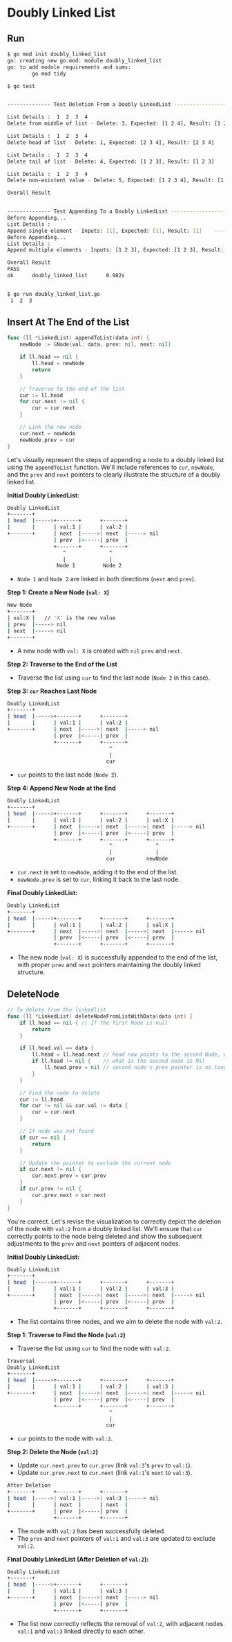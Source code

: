 # Doubly Linked List

## Run

```bash
$ go mod init doubly_linked_list
go: creating new go.mod: module doubly_linked_list
go: to add module requirements and sums:
        go mod tidy

$ go test                                                   


-------------- Test Deletion From a Doubly LinkedList ----------------------------

List Details :  1  2  3  4 
Delete from middle of list - Delete: 3, Expected: [1 2 4], Result: [1 2 4]    --------- Pass

List Details :  1  2  3  4 
Delete head of list - Delete: 1, Expected: [2 3 4], Result: [2 3 4]    --------- Pass

List Details :  1  2  3  4 
Delete tail of list - Delete: 4, Expected: [1 2 3], Result: [1 2 3]    --------- Pass

List Details :  1  2  3  4 
Delete non-existent value - Delete: 5, Expected: [1 2 3 4], Result: [1 2 3 4]    --------- Pass

Overall Result


-------------- Test Appending To a Doubly LinkedList ----------------------------
Before Appending...
List Details : 
Append single element - Inputs: [1], Expected: [1], Result: [1]    --------- Pass
Before Appending...
List Details : 
Append multiple elements - Inputs: [1 2 3], Expected: [1 2 3], Result: [1 2 3]    --------- Pass

Overall Result
PASS
ok      doubly_linked_list      0.982s


$ go run doubly_linked_list.go
 1  2  3
```

## Insert At The End of the List

```go
func (ll *LinkedList) appendToList(data int) {
    newNode := &Node{val: data, prev: nil, next: nil}

    if ll.head == nil {
        ll.head = newNode
        return
    }

    // Traverse to the end of the list
    cur := ll.head
    for cur.next != nil {
        cur = cur.next
    }

    // Link the new node
    cur.next = newNode
    newNode.prev = cur
}
```

Let's visually represent the steps of appending a node to a doubly linked list using the `appendToList` function. We'll include references to `cur`, `newNode`, and the `prev` and `next` pointers to clearly illustrate the structure of a doubly linked list.

**Initial Doubly LinkedList:**

```bash
Doubly LinkedList
+-------+
| head  |----->+-------+      +-------+
|       |      | val:1 |      | val:2 |
+-------+      | next  |----->| next  |-----> nil
               | prev  |<-----| prev  |
               +-------+      +-------+
                  ^              ^
                  |              |
                Node 1         Node 2
```

- `Node 1` and `Node 2` are linked in both directions (`next` and `prev`).

**Step 1: Create a New Node (`val: X`)**

```bash
New Node
+-------+
| val:X |   // 'X' is the new value
| prev  |-----> nil
| next  |-----> nil
+-------+
```

- A new node with `val: X` is created with `nil` `prev` and `next`.

**Step 2: Traverse to the End of the List**

- Traverse the list using `cur` to find the last node (`Node 2` in this case).

**Step 3: `cur` Reaches Last Node**

```bash
Doubly LinkedList
+-------+
| head  |----->+-------+      +-------+
|       |      | val:1 |      | val:2 |
+-------+      | next  |----->| next  |-----> nil
               | prev  |<-----| prev  |
               +-------+      +-------+
                                 ^
                                 |
                                cur
```

- `cur` points to the last node (`Node 2`).

**Step 4: Append New Node at the End**

```bash
Doubly LinkedList
+-------+
| head  |----->+-------+      +-------+      +-------+
|       |      | val:1 |      | val:2 |      | val:X |
+-------+      | next  |----->| next  |----->| next  |-----> nil
               | prev  |<-----| prev  |<-----| prev  |
               +-------+      +-------+      +-------+
                                 ^              ^
                                 |              |
                                cur          newNode
```

- `cur.next` is set to `newNode`, adding it to the end of the list.
- `newNode.prev` is set to `cur`, linking it back to the last node.

**Final Doubly LinkedList:**

```bash
Doubly LinkedList
+-------+
| head  |----->+-------+      +-------+      +-------+
|       |      | val:1 |      | val:2 |      | val:X |
+-------+      | next  |----->| next  |----->| next  |-----> nil
               | prev  |<-----| prev  |<-----| prev  |
               +-------+      +-------+      +-------+
```

- The new node (`val: X`) is successfully appended to the end of the list, with proper `prev` and `next` pointers maintaining the doubly linked structure.

## DeleteNode

```go
// To delete from the linkedlist
func (ll *LinkedList) deleteNodeFromListWithData(data int) {
    if ll.head == nil { // If the first Node is null
        return
    }

    if ll.head.val == data {
        ll.head = ll.head.next // head now points to the second Node, we have to delete the first Node
        if ll.head != nil {    // what is the second node is Nil
            ll.head.prev = nil // second node's prev pointer is no longer pointing to firstNode as it's deleted
        }
    }

    // Find the node to delete
    cur := ll.head
    for cur != nil && cur.val != data {
        cur = cur.next
    }

    // If node was not found
    if cur == nil {
        return
    }

    // Update the pointer to exclude the current node
    if cur.next != nil {
        cur.next.prev = cur.prev
    }
    if cur.prev != nil {
        cur.prev.next = cur.next
    }
}
```

You're correct. Let's revise the visualization to correctly depict the deletion of the node with `val:2` from a doubly linked list. We'll ensure that `cur` correctly points to the node being deleted and show the subsequent adjustments to the `prev` and `next` pointers of adjacent nodes.

**Initial Doubly LinkedList:**

```bash
Doubly LinkedList
+-------+
| head  |----->+-------+      +-------+      +-------+
|       |      | val:1 |      | val:2 |      | val:3 |
+-------+      | next  |----->| next  |----->| next  |-----> nil
               | prev  |<-----| prev  |<-----| prev  |
               +-------+      +-------+      +-------+
```

- The list contains three nodes, and we aim to delete the node with `val:2`.

**Step 1: Traverse to Find the Node (`val:2`)**

- Traverse the list using `cur` to find the node with `val:2`.

```bash
Traversal
Doubly LinkedList
+-------+
| head  |----->+-------+      +-------+      +-------+
|       |      | val:1 |      | val:2 |      | val:3 |
+-------+      | next  |----->| next  |----->| next  |-----> nil
               | prev  |<-----| prev  |<-----| prev  |
               +-------+      +-------+      +-------+
                                 ^
                                 |
                                cur
```

- `cur` points to the node with `val:2`.

**Step 2: Delete the Node (`val:2`)**

- Update `cur.next.prev` to `cur.prev` (link `val:3`'s `prev` to `val:1`).
- Update `cur.prev.next` to `cur.next` (link `val:1`'s `next` to `val:3`).

```bash
After Deletion
+-------+      +-------+      +-------+
| head  |----->| val:1 |----->| val:3 |-----> nil
|       |      | next  |      | next  |
+-------+      | prev  |<-----| prev  |
               +-------+      +-------+
```

- The node with `val:2` has been successfully deleted.
- The `prev` and `next` pointers of `val:1` and `val:3` are updated to exclude `val:2`.

**Final Doubly LinkedList (After Deletion of `val:2`):**

```bash
Doubly LinkedList
+-------+
| head  |----->+-------+      +-------+
|       |      | val:1 |      | val:3 |
+-------+      | next  |----->| next  |-----> nil
               | prev  |<-----| prev  |
               +-------+      +-------+
```

- The list now correctly reflects the removal of `val:2`, with adjacent nodes `val:1` and `val:3` linked directly to each other.
